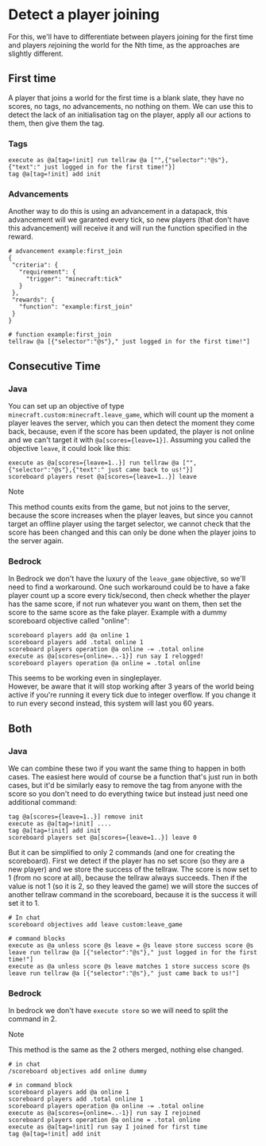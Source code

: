 # Detect a player joining

For this, we'll have to differentiate between players joining for the first time and players *re*joining the world for the Nth time, as the approaches are slightly different.

## First time
A player that joins a world for the first time is a blank slate, they have no scores, no tags, no advancements, no nothing on them. We can use this to detect the lack of an initialisation tag on the player, apply all our actions to them, then give them the tag.

### Tags

    execute as @a[tag=!init] run tellraw @a ["",{"selector":"@s"},{"text":" just logged in for the first time!"}]
    tag @a[tag=!init] add init

### Advancements
Another way to do this is using an advancement in a datapack, this advancement will we garanted every tick, so new players (that don't have this advancement) will receive it and will run the function specified in the reward.

    # advancement example:first_join
    {
     "criteria": {
       "requirement": {
         "trigger": "minecraft:tick"
       }
     },
     "rewards": {
       "function": "example:first_join"
     }
    }
    
    # function example:first_join
    tellraw @a [{"selector":"@s"}," just logged in for the first time!"]

## Consecutive Time

### Java 
 
You can set up an objective of type `minecraft.custom:minecraft.leave_game`, which will count up the moment a player leaves the server, which you can then detect the moment they come back, because, even if the score has been updated, the player is not online and we can't target it with `@a[scores={leave=1}]`.
Assuming you called the objective `leave`, it could look like this:  

    execute as @a[scores={leave=1..}] run tellraw @a ["",{"selector":"@s"},{"text":" just came back to us!"}]
    scoreboard players reset @a[scores={leave=1..}] leave

> [!NOTE]
> This method counts exits from the game, but not joins to the server, because the score increases when the player leaves, but since you cannot target an offline player using the target selector, we cannot check that the score has been changed and this can only be done when the player joins to the server again.

### Bedrock

In Bedrock we don't have the luxury of the `leave_game` objective, so we'll need to find a workaround. One such workaround could be to have a fake player count up a score every tick/second, then check whether the player has the same score, if not run whatever you want on them, then set the score to the same score as the fake player. Example with a dummy scoreboard objective called "online":

    scoreboard players add @a online 1
    scoreboard players add .total online 1
    scoreboard players operation @a online -= .total online
    execute as @a[scores={online=..-1}] run say I relogged!
    scoreboard players operation @a online = .total online

This seems to be working even in singleplayer.   
However, be aware that it will stop working after 3 years of the world being active if you're running it every tick due to integer overflow. If you change it to run every second instead, this system will last you 60 years.

## Both

### Java
We can combine these two if you want the same thing to happen in both cases. The easiest here would of course be a function that's just run in both cases, but it'd be similarly easy to remove the tag from anyone with the score so you don't need to do everything twice but instead just need one additional command:

    tag @a[scores={leave=1..}] remove init
    execute as @a[tag=!init] ....
    tag @a[tag=!init] add init
    scoreboard players set @a[scores={leave=1..}] leave 0

But it can be simplified to only 2 commands (and one for creating the scoreboard).
First we detect if the player has no set score (so they are a new player) and we store the success of the tellraw. The score is now set to 1 (from no score at all), because the tellraw always succeeds.
Then if the value is not 1 (so it is 2, so they leaved the game) we will store the succes of another tellraw command in the scoreboard, because it is the success it will set it to 1.

    # In chat
    scoreboard objectives add leave custom:leave_game
    
    # command blocks
    execute as @a unless score @s leave = @s leave store success score @s leave run tellraw @a [{"selector":"@s"}," just logged in for the first time!"]
    execute as @a unless score @s leave matches 1 store success score @s leave run tellraw @a [{"selector":"@s"}," just came back to us!"]

### Bedrock

In bedrock we don't have `execute store` so we will need to split the command in 2. 
> [!Note]
> This method is the same as the 2 others merged, nothing else changed.

    # in chat
    /scoreboard objectives add online dummy

    # in command block
    scoreboard players add @a online 1
    scoreboard players add .total online 1
    scoreboard players operation @a online -= .total online
    execute as @a[scores={online=..-1}] run say I rejoined
    scoreboard players operation @a online = .total online
    execute as @a[tag=!init] run say I joined for first time
    tag @a[tag=!init] add init

